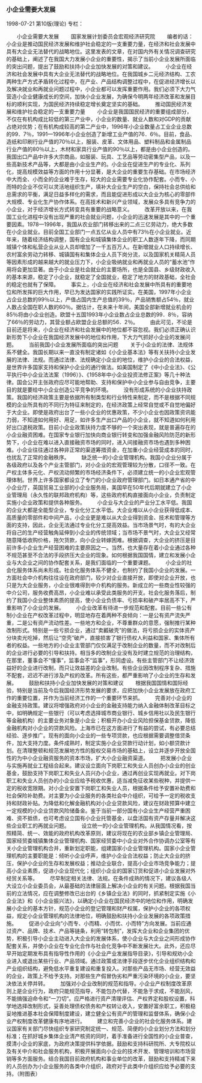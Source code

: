 ### 小企业需要大发展

1998-07-21
第10版(理论)
专栏：

　　小企业需要大发展
　　国家发展计划委员会宏观经济研究院
　　编者的话：小企业是推动国民经济发展和维护社会稳定的一支重要力量，在经济和社会发展中具有大企业无法替代的战略地位。这里发表的文章，在对国内外有关情况调查研究的基础上，阐述了在我国大力发展小企业的重要性，揭示了当前小企业发展所面临的突出问题，提出了鼓励和扶持小企业加快发展的对策和建议。
　　小企业在经济和社会发展中具有大企业无法替代的战略地位。在我国城乡二元经济结构、工农两种生产方式矛盾转化过程中，在产业、产品结构调整过程中，在促进经济增长以及解决就业和再就业问题过程中，小企业都可以发挥重要作用。我们必须下大力气营造小企业健康成长的空间，加快小企业发展，为确保今明两年经济改革和发展目标的顺利实现，为国民经济持续稳定增长奠定坚实的基础。
　　推动国民经济发展和维护社会稳定的一支重要力量
　　小企业是我国国民经济的重要组成部分，不仅在有机构成比较低的第三产业中，小企业的数量、就业人数和对GDP的贡献占绝对优势；在有机构成较高的第二产业中，1996年小企业数量占工业企业总数的99．7％，1991—1996年小企业创造了新增工业产值的76．6％。目前，食品、造纸和印刷行业产值的70％以上，服装、皮革、文体用品、塑料制品和金属制品行业产值的80％以上，木材和家具行业产值的90％以上，都是由小企业创造的。我国出口产品中许多大宗商品，如服装、玩具、工艺品等劳动密集型产品，以及一些高新技术产品等，大都是由小企业生产的。小企业在促进生产的专业化、系列化，提高规模效益等方面的作用十分显著，是大企业的重要生存基础。在市场经济中大而全、小而全的企业难于生存，较大的企业需要专业化协作配套。小而专、小而特的企业不仅可以灵活地组织生产，填补大企业生产的空白，保持社会总供给和总需求的平衡，满足日益多样化的需求，而且能促进形成以大企业为核心的零部件大规模、专业化生产协作体系。在高技术和新兴产业领域，发展众多具有竞争力的小企业，对于经济增长方式转变具有重要的战略意义。
　　改革开放以来，在我国工业化进程中没有出现严重的社会就业问题，小企业的迅速发展是其中的一个重要因素。1978—1996年，我国从农业部门转移出来的二点三亿劳动力，绝大多数在小企业就业。目前全国工业部门一点五亿从业人员中有73％在小企业就业。近年来，随着经济结构调整，国有企业和城镇集体企业的职工人数逐年下降，而同期城镇个体和私营企业从业人员却增加了一千五百万人。在新增就业人口持续增长、农村富余劳动力转移、城镇国有和集体企业人员下岗分流，以及国家机关精简人员等因素形成的越来越大的就业压力下，小企业吸纳就业和再就业人员的“蓄水池”作用将会更加显著。由于小企业是社会就业的主要场所，也是全国县、乡级财政收入的基本来源，稳定了小企业，就稳定了全国就业，稳定了地方的财政基础，全社会的稳定也就有了保障。
　　事实上，小企业在经济和社会发展中所具有的重要地位和所发挥的巨大作用，早已为发达国家的实践所证实。在美国，1997年小企业占企业总数的99％以上，产值占国内生产总值的39％，产品销售额占54％，就业人数占全国在职人数的60％。据估计，在未来十年间，美国全部新增就业机会的85％将由小企业创造。欧盟十五国1993年小企业数占企业总数的99．8％，容纳了66％的劳动力，其营业额占欧盟企业总额的56．2％。
　　由此可见，不论是目前还是将来，小企业在经济和社会发展中的地位都不容忽视。我们必须正确认识新形势下小企业在我国经济发展中的地位和作用，下大力气抓好小企业的发展问题。
　　当前我国小企业发展所面临的突出问题
　　关于小企业的法律、法规体系不健全。我国长期以来一直没有制定诸如《小企业基本法》等有关扶持小企业发展的法律、法规。而通过法律、法规确定小企业的地位，维护小企业的合法权益，是世界许多国家支持和保护小企业的通行做法。如美国制定了《中小企业法》、《公平执行中小企业法法案（1996）》、《1958年中小企业投资法修正案》等几十种法律。国会公开主张政府应尽可能地帮助、支持和保护中小企业参与自由竞争，主要目的就是要给中小企业创造公平竞争的环境。
　　没有形成系统的小企业扶持政策。我国的经济政策主要是依据所有制类型和行业特性来制定，而不是根据不同规模的企业所具有的不同行为特征来制定的，在经济政策上经常自觉或不自觉地偏好于大企业。即使是政府出台了一些小企业的优惠政策，不少小企业也因政策资讯能力弱，不知道如何用好、用足，如许多生产出口产品的小企业，就不知道如何利用好出口退税政策。目前小企业政策扶持力度不够的一个突出表现，就是普遍存在的小企业融资困难。在国家专业银行加快向商业银行转变和加强金融风险防范的新形势下，小企业在难以进入直接融资市场的同时，进入间接融资市场也遇到多种困难。小企业往往通过各种非正常的渠道筹措资金，在加重小企业经营成本的同时，也扰乱了正常的金融秩序。
　　缺乏统一的小企业管理机构。我国小企业分属于各级政府以及各个产业主管部门，对小企业的宏观管理较为分散，口径不一致。在产权主体多元化、产权流动频繁的市场经济条件下，必须建立统一的小企业宏观管理体制。世界上许多国家都设立了专门的小企业政府管理部门。如日本通产省的中小企业厅，英国贸易工业部的小企业服务局，美国早在50年代后期就建立了小企业管理局（永久性的联邦政府机构）等，这些政府机构直接面向小企业，负责制定实施小企业政策和提供各种服务。
　　小企业与大企业的产业分工水平低。我国的企业大都是全能型企业，专业化分工水平低。大企业难以从小企业获得低成本、高质量的零部件和中间产品，小企业更是难以从大企业得到资金、技术和管理等方面的支持，因此，企业无法通过专业化分工提高效益。当市场景气时，有的大企业将自己的生产经营触角延伸到小企业的传统领域；当市场不景气时，大企业又经常随意降低收购价格，拖欠货款，向小企业转嫁困难。根据调查，大企业的挤压是目前许多小企业生产经营困难的主要原因之一。当然，也大量存在着小企业通过各种不规范甚至不合法的手段挤压大企业的现象。如何根据我国国情，建立和发展小企业与大企业之间的协作配套关系，是我们面临的一个重要课题。
　　小企业的社会化服务体系尚未形成。社会化服务体系不健全，也制约了我国小企业的发展。一方面社会中介机构往往设在政府部门，较少对企业直接开放，即使对企业开放，也只是为大企业服务，小企业很难得到中介机构的服务。新成立的一些商业性较强的中介公司，服务收费高昂，小企业难以承受此类服务的开支。社会化服务落后，制约了我国小企业整体素质的提高，使小企业负债率、亏损率和破产率居高不下，严重影响了小企业的发展。
　　小企业改革有待进一步规范和配套。目前一些公有制小企业在产权改革过程中，明显地存在着两种不良倾向：一是公有资产流失严重，二是公有资产流动性差。一些地方和企业，不尊重群众的意愿，强制推行某种改制形式。特别是一些亏损企业，通过“卖瓤破壳”的做法，将亏损企业的实体资产分块卖光吃掉，然后让“空壳”破产，直接损害了银行债权人利益和国家、集体所有者的权益。一些地方的小企业主管部门仅仅满足于改制企业的数量，而不对改制后的企业进行必要的引导和扶持。相当多的改制企业没有及时建立规范的治理结构，在那里，董事会不“懂事”，监事会不“监事”，形同虚设。有些主管部门不让经济效益好的企业进行改制，而只让效益差的企业改制。有些企业因改制程序复杂、措施不配套，迟迟不进行涉及产权的改革。所有这些，都严重影响了小企业的生存和发展。
　　鼓励和扶持小企业加快发展的对策和建议
　　根据我国国情和国际经验，特别是当前及今后我国经济形势发展的要求，应把加快小企业发展放在政府工作的重要位置，并作为当前经济工作的一个重要环节来抓。
　　完善对小企业的金融支持政策。建议将增强政府对小企业的金融支持能力纳入金融体制改革目标之中，如明确规定一些银行（可以考虑选择城市商业银行、城乡信用社以及民生银行等金融机构）的主要业务对象是小企业；积极开办小企业风险担保基金贷款，降低金融机构对小企业的贷款风险。上海市已在这方面进行了有益的尝试，有必要总结经验、逐步推广。现有的面向小企业的一些专项贷款，也应根据需要调整借贷条件，加大支持力度。条件成熟时，制定实施小企业贷款行动计划，如小额贷款计划。在清理整顿和规范发展地方性的股权交易市场的基础上，设立并逐步开放全国性的为中小企业融资服务的资本市场，扩大小企业融资渠道。
　　把发展小企业与实施再就业工程结合起来。建议设立面向下岗职工和失业人员创办小企业的创业基金，鼓励支持下岗职工和失业人员兴办小企业，通过再创业实现再就业。对下岗职工和失业人员创办的小企业应给予税收优惠，适当减免征收某些税种，并提供一定的税收宽限期。对小企业安置下岗职工和失业人员，根据条件给予安置补助费和社会保险补助费。对主要为小企业服务的各类社会中介组织，可给予一定的税收支持和财政补贴。为降低和化解金融机构对小企业贷款风险，建议在财政预算中建立一定规模的小企业贷款风险储备金。鉴于当前一部分国有小企业生产经营严重困难、资不抵债，也可考虑设立国有小企业托管基金，以盘活国有资产存量并解决这些企业职工的再就业问题。
　　设立统一的小企业管理机构。从我国情况看，按照精简、统一、效能的政府机构改革原则，建议将现在的农业部乡镇企业管理局、国家经贸委城镇集体企业管理机构、国家经贸委中小企业对外合作协调办公室等有关小企业管理机构合并，重新划定职能，组建国家小企业管理机构。国家小企业管理机构的主要职能是：倾听小企业呼声，维护小企业合法权益；防止大企业的挤压，保护小企业的生存和发展权益；推动企业联合，提高小企业市场竞争能力；提高小企业素质，促进小企业现代化；组织小企业的国家订货和促进小企业发展对外经贸关系等。
　　尽早制定相关法律、法规。在条件成熟的情况下，建议各级人大设立小企业委员会，从最基础的法律层面上解决小企业的有关问题。根据我国当前的立法情况，应在调整修改已出台的《乡镇企业法》的同时，抓紧制定实施《小企业法》和《小企业振兴法》，以确定小企业在国民经济中的地位和作用，明确发展小企业的基本方针，规范小企业的登记管理和财产权属，保护小企业的各项权益，规定小企业管理机构的法律地位，明确鼓励和扶持小企业发展的各项政策措施。
　　促进小企业向“小而专、小而精、小而优、小而特”方向发展。当前应通过资产、品牌、技术、产品等链条，利用“转包制”，发挥大企业和企业集团的优势，积极引导小企业主动进入大企业的发展体系，使小企业与大企业之间形成协作配套关系，并使小企业在专业化合作与社会化竞争中不断发展壮大。此外，还应尽早开始定期发布具有指导性作用的《小企业产业发展指导目录》，引导和规劝小企业进入或退出某些行业、产品领域。通过政策或法律手段逐步优化企业组织结构和产业组织结构，避免低水平重复建设和重复投入。对那些产品无市场、经营无效益的企业，政策上不给予支持。对那些生产假冒伪劣和严重污染环境的小企业，要坚决依法关停并转。
　　加强对小企业改制的规范和指导。小企业产权制度改革原则上是企业行为，政府只能规范指导，不能包办代替，不能急于求成，不能刮风，不能搞强迫命令和“一刀切”。应严格进行资产清理评估、产权界定和股权设置，科学地选择改制形式，妥善处理债权债务和产权转让收入，安置好富余职工，积极稳妥地推进基本社会保障制度建设，建立健全公有资产的管理和监督体系，确保小企业产权制度改革健康有序地进行。
　　建立和完善小企业的社会化服务体系。建议国家有关部门尽快组织专家研究制定统一、规范、简便的小企业划分方法和划分标准；在抓好城乡集体企业清产核资的同时，着手准备进行全国性的小企业普查，摸清小企业的家底，为政府决策提供科学依据。鼓励和支持科研院所、大专院校以及有关中介和社会服务机构，积极开展面向小企业的技术开发、管理培训和市场营销等多方面服务。结合我国目前政府机构和事业单位的改革，鼓励和支持精减下来的人员创办为小企业服务的各类中介组织，政府对于此类中介组织应给予必要的支持。（附图表）
